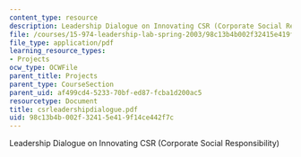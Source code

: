 ```yaml
---
content_type: resource
description: Leadership Dialogue on Innovating CSR (Corporate Social Responsibility)
file: /courses/15-974-leadership-lab-spring-2003/98c13b4b002f32415e419f14ce442f7c_csrleadershipdialogue.pdf
file_type: application/pdf
learning_resource_types:
- Projects
ocw_type: OCWFile
parent_title: Projects
parent_type: CourseSection
parent_uid: af499cd4-5233-70bf-ed87-fcba1d200ac5
resourcetype: Document
title: csrleadershipdialogue.pdf
uid: 98c13b4b-002f-3241-5e41-9f14ce442f7c
---
```

Leadership Dialogue on Innovating CSR (Corporate Social Responsibility)


